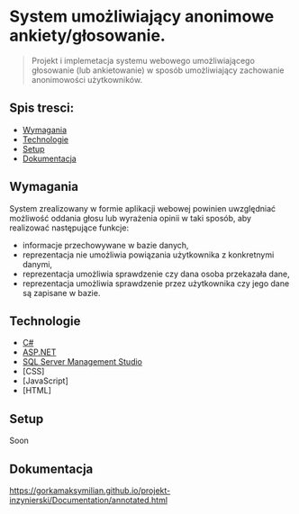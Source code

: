 # System umożliwiający anonimowe ankiety/głosowanie.
> Projekt i implemetacja systemu webowego umożliwiającego głosowanie (lub ankietowanie)
w sposób umożliwiający zachowanie anonimowości użytkowników.

## Spis tresci:
* [Wymagania](#wymagania)
* [Technologie](#technologie)
* [Setup](#setup)
* [Dokumentacja](#dokumentacja)


## Wymagania
System zrealizowany w formie aplikacji webowej powinien uwzględniać możliwość oddania głosu lub wyrażenia opinii w taki sposób, aby realizować następujące funkcje:
* informacje przechowywane w bazie danych,
* reprezentacja nie umożliwia powiązania użytkownika z konkretnymi danymi,
* reprezentacja umożliwia sprawdzenie czy dana osoba przekazała dane,
* reprezentacja umożliwia sprawdzenie przez użytkownika czy jego dane są zapisane w bazie.


## Technologie
* [C#](https://docs.microsoft.com/pl-pl/dotnet/csharp/) 
* [ASP.NET](https://dotnet.microsoft.com/) 
* [SQL Server Management Studio](https://docs.microsoft.com/en-us/sql/ssms/download-sql-server-management-studio-ssms?view=sql-server-ver15)
* [CSS]
* [JavaScript]
* [HTML]

## Setup
Soon

## Dokumentacja
https://gorkamaksymilian.github.io/projekt-inzynierski/Documentation/annotated.html

